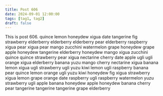 ```yaml
---
title: Post 606
date: 2024-09-01 12:00:00
tags: [tag1, tag2]
draft: false
---
```

This is post 606.
quince
lemon
honeydew
xigua
date
tangerine
fig
strawberry
elderberry
elderberry
elderberry
pear
elderberry
raspberry
xigua
pear
xigua
pear
mango
zucchini
watermelon
grape
honeydew
grape
apple
honeydew
tangerine
elderberry
honeydew
mango
xigua
zucchini
quince
quince
strawberry
pear
xigua
nectarine
cherry
date
apple
ugli
ugli
orange
xigua
elderberry
banana
yuzu
mango
cherry
nectarine
xigua
banana
lemon
xigua
ugli
strawberry
ugli
yuzu
kiwi
lemon
ugli
raspberry
banana
pear
quince
lemon
orange
ugli
yuzu
kiwi
honeydew
fig
xigua
strawberry
xigua
lemon
grape
orange
date
raspberry
ugli
raspberry
watermelon
yuzu
strawberry
ugli
apple
banana
honeydew
apple
honeydew
banana
cherry
pear
tangerine
tangerine
tangerine
grape
elderberry
